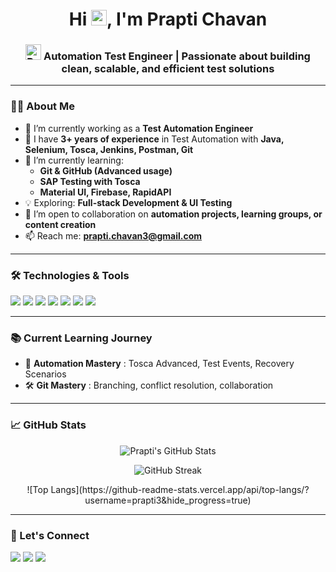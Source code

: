 <h1 align="center">Hi <img src="https://raw.githubusercontent.com/Tarikul-Islam-Anik/Telegram-Animated-Emojis/main/People/Waving%20Hand.webp" alt="Waving Hand" width="25" height="25" />, I'm Prapti Chavan</h1>
<h3 align="center"> <img src="https://raw.githubusercontent.com/Tarikul-Islam-Anik/Telegram-Animated-Emojis/main/Travel%20and%20Places/Rocket.webp" alt="Rocket" width="25" height="25" />  Automation Test Engineer | Passionate about building clean, scalable, and efficient test solutions</h3>

---

### 👩‍💻 About Me

- 🔭 I’m currently working as a **Test Automation Engineer**
- 💼 I have **3+ years of experience** in Test Automation with **Java, Selenium, Tosca, Jenkins, Postman, Git**
- 🌱 I’m currently learning:  
  - **Git & GitHub (Advanced usage)**  
  - **SAP Testing with Tosca**
  - **Material UI, Firebase, RapidAPI**  
- 💡 Exploring: **Full-stack Development & UI Testing**
- 👯 I’m open to collaboration on **automation projects, learning groups, or content creation**
- 📫 Reach me: **prapti.chavan3@gmail.com**

---

### 🛠️ Technologies & Tools

<p>
  <img src="https://img.shields.io/badge/Java-007396?style=flat&logo=java&logoColor=white" />
  <img src="https://img.shields.io/badge/Selenium-43B02A?style=flat&logo=selenium&logoColor=white" />
  <img src="https://img.shields.io/badge/Tosca-0175C2?style=flat&logo=tricentis&logoColor=white" />
  <img src="https://img.shields.io/badge/Postman-FF6C37?style=flat&logo=postman&logoColor=white" />
  <img src="https://img.shields.io/badge/Git-F05032?style=flat&logo=git&logoColor=white" />
  <img src="https://img.shields.io/badge/Jenkins-D24939?style=flat&logo=jenkins&logoColor=white" />
  <img src="https://img.shields.io/badge/VSCode-007ACC?style=flat&logo=visualstudiocode&logoColor=white" />
</p>

---

### 📚 Current Learning Journey

- 🧠 **Automation Mastery** : Tosca Advanced, Test Events, Recovery Scenarios  
- 🛠️ **Git Mastery** : Branching, conflict resolution, collaboration  

---

### 📈 GitHub Stats

<p align="center">
  <img src="https://github-readme-stats.vercel.app/api?username=prapti3&show_icons=true&theme=tokyonight" alt="Prapti's GitHub Stats" />
</p>

<p align="center">
  <img src="https://github-readme-streak-stats.herokuapp.com/?user=prapti3&theme=tokyonight" alt="GitHub Streak" />
</p>

<p align="center">
  ![Top Langs](https://github-readme-stats.vercel.app/api/top-langs/?username=prapti3&hide_progress=true)
</p>

---

### 🔗 Let's Connect

<p>
  <a href="mailto:praptichavan3@gmail.com"><img src="https://img.shields.io/badge/Gmail-D14836?style=flat&logo=gmail&logoColor=white" /></a>
  <a href="https://www.linkedin.com/in/prapti-chavan/"><img src="https://img.shields.io/badge/LinkedIn-0077B5?style=flat&logo=linkedin&logoColor=white" /></a>
  <a href="https://github.com/prapti3"><img src="https://img.shields.io/badge/GitHub-100000?style=flat&logo=github&logoColor=white" /></a>
</p>

